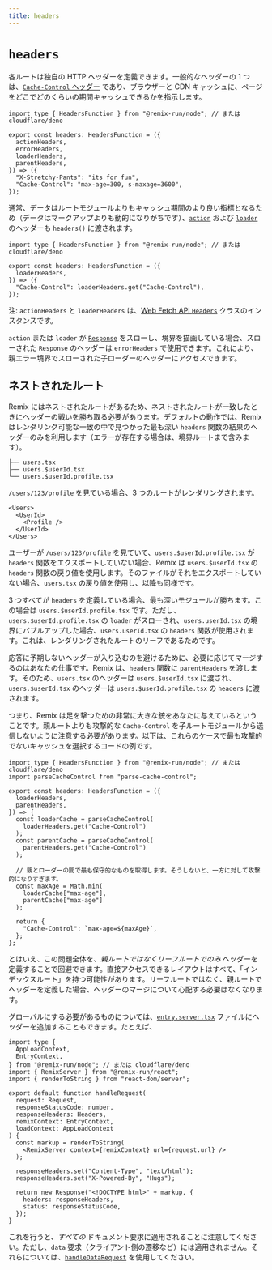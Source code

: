 ```yaml
---
title: headers
---
```


# `headers`

各ルートは独自の HTTP ヘッダーを定義できます。一般的なヘッダーの 1 つは、[`Cache-Control` ヘッダー][cache-control-header] であり、ブラウザーと CDN キャッシュに、ページをどこでどのくらいの期間キャッシュできるかを指示します。

```tsx
import type { HeadersFunction } from "@remix-run/node"; // または cloudflare/deno

export const headers: HeadersFunction = ({
  actionHeaders,
  errorHeaders,
  loaderHeaders,
  parentHeaders,
}) => ({
  "X-Stretchy-Pants": "its for fun",
  "Cache-Control": "max-age=300, s-maxage=3600",
});
```

通常、データはルートモジュールよりもキャッシュ期間のより良い指標となるため（データはマークアップよりも動的になりがちです）、[`action`][action] および [`loader`][loader] のヘッダーも `headers()` に渡されます。

```tsx
import type { HeadersFunction } from "@remix-run/node"; // または cloudflare/deno

export const headers: HeadersFunction = ({
  loaderHeaders,
}) => ({
  "Cache-Control": loaderHeaders.get("Cache-Control"),
});
```

注: `actionHeaders` と `loaderHeaders` は、[Web Fetch API `Headers`][headers] クラスのインスタンスです。

`action` または `loader` が [`Response`][response] をスローし、境界を描画している場合、スローされた `Response` のヘッダーは `errorHeaders` で使用できます。これにより、親エラー境界でスローされた子ローダーのヘッダーにアクセスできます。

## ネストされたルート

Remix にはネストされたルートがあるため、ネストされたルートが一致したときにヘッダーの戦いを勝ち取る必要があります。デフォルトの動作では、Remix はレンダリング可能な一致の中で見つかった最も深い `headers` 関数の結果のヘッダーのみを利用します（エラーが存在する場合は、境界ルートまで含みます）。

```
├── users.tsx
├── users.$userId.tsx
└── users.$userId.profile.tsx
```

`/users/123/profile` を見ている場合、3 つのルートがレンダリングされます。

```tsx
<Users>
  <UserId>
    <Profile />
  </UserId>
</Users>
```

ユーザーが `/users/123/profile` を見ていて、`users.$userId.profile.tsx` が `headers` 関数をエクスポートしていない場合、Remix は `users.$userId.tsx` の `headers` 関数の戻り値を使用します。そのファイルがそれをエクスポートしていない場合、`users.tsx` の戻り値を使用し、以降も同様です。

3 つすべてが `headers` を定義している場合、最も深いモジュールが勝ちます。この場合は `users.$userId.profile.tsx` です。ただし、`users.$userId.profile.tsx` の `loader` がスローされ、`users.userId.tsx` の境界にバブルアップした場合、`users.userId.tsx` の `headers` 関数が使用されます。これは、レンダリングされたルートのリーフであるためです。

応答に予期しないヘッダーが入り込むのを避けるために、必要に応じてマージするのはあなたの仕事です。Remix は、`headers` 関数に `parentHeaders` を渡します。そのため、`users.tsx` のヘッダーは `users.$userId.tsx` に渡され、`users.$userId.tsx` のヘッダーは `users.$userId.profile.tsx` の `headers` に渡されます。

つまり、Remix は足を撃つための非常に大きな銃をあなたに与えているということです。親ルートよりも攻撃的な `Cache-Control` を子ルートモジュールから送信しないように注意する必要があります。以下は、これらのケースで最も攻撃的でないキャッシュを選択するコードの例です。

```tsx
import type { HeadersFunction } from "@remix-run/node"; // または cloudflare/deno
import parseCacheControl from "parse-cache-control";

export const headers: HeadersFunction = ({
  loaderHeaders,
  parentHeaders,
}) => {
  const loaderCache = parseCacheControl(
    loaderHeaders.get("Cache-Control")
  );
  const parentCache = parseCacheControl(
    parentHeaders.get("Cache-Control")
  );

  // 親とローダーの間で最も保守的なものを取得します。そうしないと、一方に対して攻撃的になりすぎます。
  const maxAge = Math.min(
    loaderCache["max-age"],
    parentCache["max-age"]
  );

  return {
    "Cache-Control": `max-age=${maxAge}`,
  };
};
```

とはいえ、この問題全体を、_親ルートではなくリーフルートでのみ_ ヘッダーを定義することで回避できます。直接アクセスできるレイアウトはすべて、「インデックスルート」を持つ可能性があります。リーフルートではなく、親ルートでヘッダーを定義した場合、ヘッダーのマージについて心配する必要はなくなります。

グローバルにする必要があるものについては、[`entry.server.tsx`][entry-server] ファイルにヘッダーを追加することもできます。たとえば、

```tsx filename=app/entry.server.tsx lines=[20]
import type {
  AppLoadContext,
  EntryContext,
} from "@remix-run/node"; // または cloudflare/deno
import { RemixServer } from "@remix-run/react";
import { renderToString } from "react-dom/server";

export default function handleRequest(
  request: Request,
  responseStatusCode: number,
  responseHeaders: Headers,
  remixContext: EntryContext,
  loadContext: AppLoadContext
) {
  const markup = renderToString(
    <RemixServer context={remixContext} url={request.url} />
  );

  responseHeaders.set("Content-Type", "text/html");
  responseHeaders.set("X-Powered-By", "Hugs");

  return new Response("<!DOCTYPE html>" + markup, {
    headers: responseHeaders,
    status: responseStatusCode,
  });
}
```

これを行うと、_すべての_ ドキュメント要求に適用されることに注意してください。ただし、`data` 要求（クライアント側の遷移など）には適用されません。それらについては、[`handleDataRequest`][handle-data-request] を使用してください。

[cache-control-header]: https://developer.mozilla.org/en-US/docs/Web/HTTP/Headers/Cache-Control
[action]: ./action
[loader]: ./loader
[headers]: https://developer.mozilla.org/en-US/docs/Web/API/Headers
[response]: https://developer.mozilla.org/en-US/docs/Web/API/Response
[entry-server]: ../file-conventions/entry.server
[handle-data-request]: ../file-conventions/entry.server#handledatarequest


